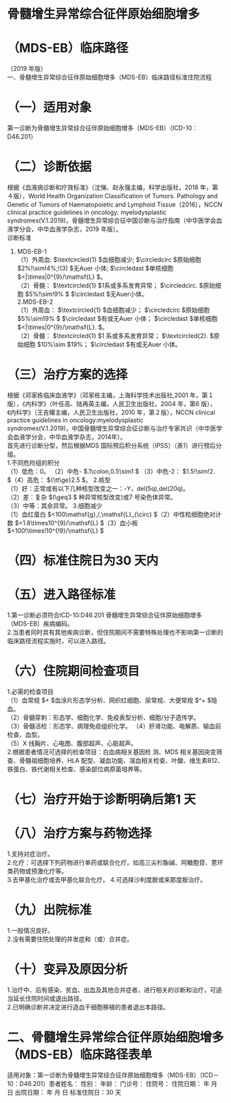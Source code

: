 # 骨髓增生异常综合征伴原始细胞增多  
# （MDS-EB）临床路径  
（2019 年版）  
一、骨髓增生异常综合征伴原始细胞增多（MDS-EB）临床路径标准住院流程  
# （一）适用对象  
第一诊断为骨髓增生异常综合征伴原始细胞增多（MDS-EB）（ICD-10：D46.201）  
# （二）诊断依据  
根据《血液病诊断和疗效标准》（沈悌、赵永强主编，科学出版社，2018 年，第４版），World Health Organization Classification of Tumors. Pathology and  Genetic of Tumors of Haematopoietic and Lymphoid  Tissue（2016），NCCN clinical practice guidelines in oncology: myelodysplastic syndromes(V.1.2019)，骨髓增生异常综合征中国诊断与治疗指南（中华医学会血液学分会，中华血液学杂志，2019 年版）。  
诊断标准  
1. MDS-EB-1  
（1）外周血: $\textcircled{1} $血细胞减少; $\circledcirc $原始细胞 $2\%\!\sim\!4\%;\!(3) $无Auer 小体; $\circledast $单核细胞 $<|\times|0^{9}/\mathsf{L} $。  
（2）骨髓： $\textcircled{1} $1系或多系发育异常； $\circledcirc. $原始细胞 $5\%\!\sim\!9\%
$ $\circledast $无Auer小体。  
2.MDS-EB-2  
（1）外周血： $\textcircled{1} $血细胞减少； $\circledcirc $原始细胞 $5\%\sim19\%
$ $\circledast $有或无Auer 小体； $\circledast $单核细胞 $<|\times|0^{9}/\mathsf{L}. $。  
（2）骨髓： $\textcircled{1} $1 系或多系发育异常； $\textcircled{2}. $原始细胞 $10\%\sim $19%； $\circledast $有或无Auer 小体。  
# （三）治疗方案的选择  
根据《邓家栋临床血液学》（邓家栋主编，上海科学技术出版社,2001 年，第１版），《内科学》（叶任高、陆再英主编，人民卫生出版社，2004 年，第6 版），《内科学》（王吉耀主编，人民卫生出版社，2010 年，第２版），NCCN clinical practice  guidelines  in  oncology:myelodysplastic  
syndromes(V.1.2019)，中国骨髓增生异常综合征诊断与治疗专家共识（中华医学会血液学分会，中华血液学杂志，2014年）。  
首先进行诊断分型，然后根据MDS 国际预后积分系统（IPSS）（表1）进行预后分组。  
1.不同危险组的积分  
（1）低危：0。 （2）中危- $.1\colon\,0.5\sim1 $ （3）中危-2： $1.5\!\sim\!2. $（4）高危： ${\tt\ge}2.5 $。 2.核型  
（1）好：正常或有以下几种核型改变之一：-Y，del(5q),del(20q)。  
（2）差：复杂 $(\geq3 $ 种异常核型改变)或7 号染色体异常。  
（3）中等：其余异常。 3.细胞减少  
（1）血红蛋白 $<100\mathsf{g}\,/\,\mathsf{L}_{\circ} $（2）中性粒细胞绝对计数 $<1.8\times10^{9}/\mathsf{L} $（3）血小板 $<100\!\times\!10^{\!9}/\mathsf{L} $  
# （四）标准住院日为30 天内  
# （五）进入路径标准  
1.第一诊断必须符合ICD-10:D46.201 骨髓增生异常综合征伴原始细胞增多（MDS-EB）疾病编码。  
2.当患者同时具有其他疾病诊断，但住院期间不需要特殊处理也不影响第一诊断的临床路径流程实施时，可以进入路径。  
# （六）住院期间检查项目  
1.必需的检查项目  
（1）血常规 $+ $血涂片形态学分析、网织红细胞、尿常规、大便常规 $^+ $隐血。  
（2）骨髓穿刺：形态学、细胞化学、免疫表型分析、细胞/分子遗传学。  
（3）骨髓活检：形态学、病理免疫组织化学。 （4）肝肾功能、电解质、输血前检查、血型。  
（5）X 线胸片、心电图、腹部超声、心脏超声。  
2.根据患者情况可选择的检查项目：白血病相关基因检 测、MDS 相关基因突变筛查、骨髓祖细胞培养、HLA 配型、凝血功能、溶血相关检查、叶酸、维生素B12、铁蛋白、铁代谢相关检查、感染部位病原菌培养等。  
# （七）治疗开始于诊断明确后第1 天  
# （八）治疗方案与药物选择  
1.支持对症治疗。  
2.化疗：可选择下列药物进行单药或联合化疗。如高三尖杉酯碱、阿糖胞苷、蒽环类药物或预激化疗等。  
3.去甲基化治疗或去甲基化联合化疗。  4.可选择沙利度胺或来那度胺治疗。  
# （九）出院标准  
1.一般情况良好。  
2.没有需要住院处理的并发症和（或）合并症。  
# （十）变异及原因分析  
1.治疗中、后有感染、贫血、出血及其他合并症者，进行相关的诊断和治疗，可适当延长住院时间或退出路径。  
2.已明确诊断并决定进行造血干细胞移植的患者退出本路径。  
# 二、骨髓增生异常综合征伴原始细胞增多（MDS-EB）临床路径表单  
适用对象：第一诊断为骨髓增生异常综合征伴原始细胞增多（MDS-EB）（ICD－10：D46.201）患者姓名：          性别：       年龄：       门诊号：       住院号：       住院日期：    年   月   日  出院日期：    年   月   日  标准住院日：30 天  
